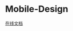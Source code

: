 <!--
 * @abstract: JianJie
 * @version: 0.0.1
 * @Author: bhabgs
 * @Date: 2019-11-26 11:23:07
 * @LastEditors: bhabgs
 * @LastEditTime: 2019-11-26 11:28:22
 -->

# Mobile-Design

[在线文档](https://zx-js.github.io/Mobile-Design-Docs/)
